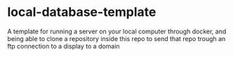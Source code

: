 # local-database-template
A template for running a server on your local computer through docker, and being able to clone a repository inside this repo to send that repo trough an ftp connection to a display to a domain
